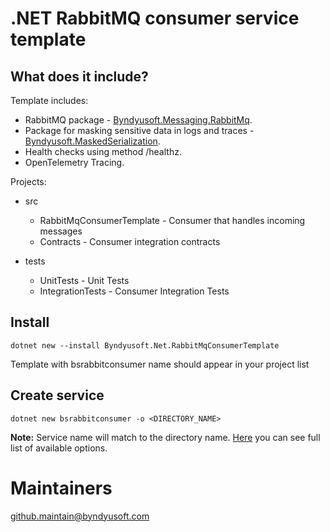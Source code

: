 ﻿# .NET RabbitMQ consumer service template

## What does it include?

Template includes:
- RabbitMQ package - [Byndyusoft.Messaging.RabbitMq](https://github.com/Byndyusoft/Byndyusoft.Net.RabbitMq).
- Package for masking sensitive data in logs and traces - [Byndyusoft.MaskedSerialization](https://github.com/Byndyusoft/Byndyusoft.MaskedSerialization).
- Health checks using method /healthz.
- OpenTelemetry Tracing.

Projects:
- src
  - RabbitMqConsumerTemplate - Consumer that handles incoming messages
  - Contracts - Consumer integration contracts

- tests 
  - UnitTests - Unit Tests
  - IntegrationTests - Consumer Integration Tests

## Install
``` shell
dotnet new --install Byndyusoft.Net.RabbitMqConsumerTemplate
```

Template with bsrabbitconsumer name should appear in your project list

## Create service

```shell
dotnet new bsrabbitconsumer -o <DIRECTORY_NAME>
```

**Note:**  Service name will match to the directory name. [Here](https://learn.microsoft.com/en-us/dotnet/core/tools/dotnet-new) you can see full list of available options.

# Maintainers
github.maintain@byndyusoft.com
